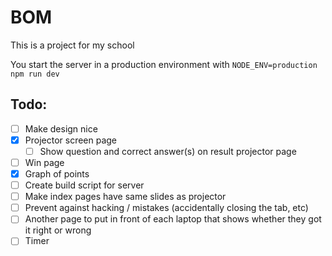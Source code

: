 # BOM

This is a project for my school

You start the server in a production environment with `NODE_ENV=production npm run dev`

## Todo:

-   [ ] Make design nice
-   [x] Projector screen page
    -   [ ] Show question and correct answer(s) on result projector page
-   [ ] Win page
-   [x] Graph of points
-   [ ] Create build script for server
-   [ ] Make index pages have same slides as projector
-   [ ] Prevent against hacking / mistakes (accidentally closing the tab, etc)
-   [ ] Another page to put in front of each laptop that shows whether they got it right or wrong
-   [ ] Timer
